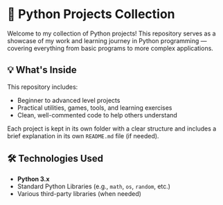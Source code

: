 # 🐍 Python Projects Collection

Welcome to my collection of Python projects! This repository serves as a showcase of my work and learning journey in Python programming — covering everything from basic programs to more complex applications.

## 💡 What's Inside

This repository includes:
- Beginner to advanced level projects
- Practical utilities, games, tools, and learning exercises
- Clean, well-commented code to help others understand

Each project is kept in its own folder with a clear structure and includes a brief explanation in its own `README.md` file (if needed).

## 🛠️ Technologies Used

- **Python 3.x**
- Standard Python Libraries (e.g., `math`, `os`, `random`, etc.)
- Various third-party libraries (when needed)
